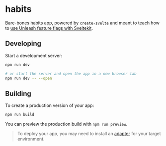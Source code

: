 # habits

Bare-bones habits app, powered by [`create-svelte`](https://github.com/sveltejs/kit/tree/main/packages/create-svelte) and meant to teach how to [use Unleash feature flags with Sveltekit](https://docs.getunleash.io/feature-flag-tutorials/sveltekit/feature-flags-sveltekit).

## Developing

Start a development server:

```bash
npm run dev

# or start the server and open the app in a new browser tab
npm run dev -- --open
```

## Building

To create a production version of your app:

```bash
npm run build
```

You can preview the production build with `npm run preview`.

> To deploy your app, you may need to install an [adapter](https://kit.svelte.dev/docs/adapters) for your target environment.
